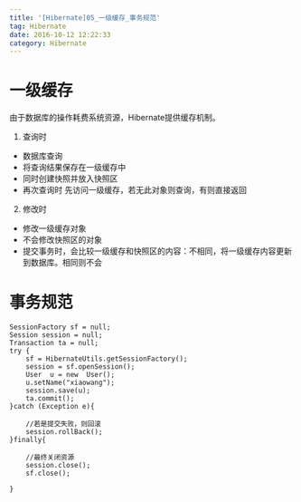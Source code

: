 ```yaml
---
title: '[Hibernate]05_一级缓存_事务规范'
tag: Hibernate
date: 2016-10-12 12:22:33
category: Hibernate
---
```


# 一级缓存

由于数据库的操作耗费系统资源，Hibernate提供缓存机制。

1. 查询时
- 数据库查询
- 将查询结果保存在一级缓存中
- 同时创建快照并放入快照区
- 再次查询时 先访问一级缓存，若无此对象则查询，有则直接返回
2. 修改时
- 修改一级缓存对象
- 不会修改快照区的对象
- 提交事务时，会比较一级缓存和快照区的内容：不相同，将一级缓存内容更新到数据库。相同则不会

# 事务规范

```
SessionFactory sf = null;
Session session = null;
Transaction ta = null;
try {
	sf = HibernateUtils.getSessionFactory();
	session = sf.openSession();
	User  u = new  User();
	u.setName("xiaowang");
	session.save(u);
	ta.commit();
}catch (Exception e){

	//若是提交失败，则回滚
	session.rollBack();
}finally{

	//最终关闭资源
	session.close();
	sf.close();

}
```
